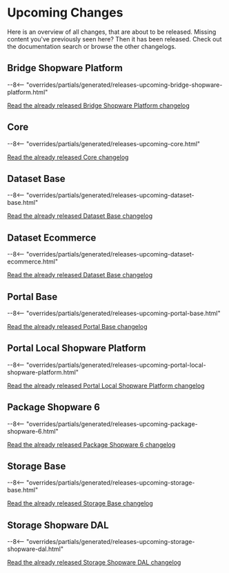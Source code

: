 # Upcoming Changes

Here is an overview of all changes, that are about to be released.
Missing content you've previously seen here? Then it has been released.
Check out the documentation search or browse the other changelogs.


## Bridge Shopware Platform

--8<-- "overrides/partials/generated/releases-upcoming-bridge-shopware-platform.html"

[Read the already released Bridge Shopware Platform changelog](./changelog-bridge-shopware-platform.md)


## Core

--8<-- "overrides/partials/generated/releases-upcoming-core.html"

[Read the already released Core changelog](./changelog-core.md)


## Dataset Base

--8<-- "overrides/partials/generated/releases-upcoming-dataset-base.html"

[Read the already released Dataset Base changelog](./changelog-dataset-base.md)


## Dataset Ecommerce

--8<-- "overrides/partials/generated/releases-upcoming-dataset-ecommerce.html"

[Read the already released Dataset Base changelog](./changelog-dataset-ecommerce.md)


## Portal Base

--8<-- "overrides/partials/generated/releases-upcoming-portal-base.html"

[Read the already released Portal Base changelog](./changelog-portal-base.md)


## Portal Local Shopware Platform

--8<-- "overrides/partials/generated/releases-upcoming-portal-local-shopware-platform.html"

[Read the already released Portal Local Shopware Platform changelog](./changelog-portal-local-shopware-platform.md)


## Package Shopware 6

--8<-- "overrides/partials/generated/releases-upcoming-package-shopware-6.html"

[Read the already released Package Shopware 6 changelog](./changelog-package-shopware-6.md)


## Storage Base

--8<-- "overrides/partials/generated/releases-upcoming-storage-base.html"

[Read the already released Storage Base changelog](./changelog-storage-base.md)


## Storage Shopware DAL

--8<-- "overrides/partials/generated/releases-upcoming-storage-shopware-dal.html"

[Read the already released Storage Shopware DAL changelog](./changelog-storage-shopware-dal.md)
